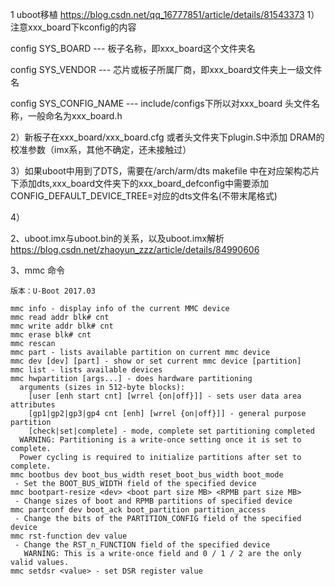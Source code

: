 1 uboot移植
https://blog.csdn.net/qq_16777851/article/details/81543373
1）注意xxx_board下kconfig的内容

config SYS_BOARD --- 板子名称，即xxx_board这个文件夹名

config SYS_VENDOR --- 芯片或板子所属厂商，即xxx_board文件夹上一级文件名

config SYS_CONFIG_NAME  --- include/configs下所以对xxx_board 头文件名称，一般命名为xxx_board.h

2）新板子在xxx_board/xxx_board.cfg 或者头文件夹下plugin.S中添加 DRAM的校准参数（imx系，其他不确定，还未接触过）

3）如果uboot中用到了DTS，需要在/arch/arm/dts makefile 中在对应架构芯片下添加dts,xxx_board文件夹下的xxx_board_defconfig中需要添加CONFIG_DEFAULT_DEVICE_TREE=对应的dts文件名(不带末尾格式)

4）


2、uboot.imx与uboot.bin的关系，以及uboot.imx解析
https://blog.csdn.net/zhaoyun_zzz/article/details/84990606

3、mmc 命令
```
版本：U-Boot 2017.03

mmc info - display info of the current MMC device
mmc read addr blk# cnt
mmc write addr blk# cnt
mmc erase blk# cnt
mmc rescan
mmc part - lists available partition on current mmc device
mmc dev [dev] [part] - show or set current mmc device [partition]
mmc list - lists available devices
mmc hwpartition [args...] - does hardware partitioning
  arguments (sizes in 512-byte blocks):
    [user [enh start cnt] [wrrel {on|off}]] - sets user data area attributes
    [gp1|gp2|gp3|gp4 cnt [enh] [wrrel {on|off}]] - general purpose partition
    [check|set|complete] - mode, complete set partitioning completed
  WARNING: Partitioning is a write-once setting once it is set to complete.
  Power cycling is required to initialize partitions after set to complete.
mmc bootbus dev boot_bus_width reset_boot_bus_width boot_mode
 - Set the BOOT_BUS_WIDTH field of the specified device
mmc bootpart-resize <dev> <boot part size MB> <RPMB part size MB>
 - Change sizes of boot and RPMB partitions of specified device
mmc partconf dev boot_ack boot_partition partition_access
 - Change the bits of the PARTITION_CONFIG field of the specified device
mmc rst-function dev value
 - Change the RST_n_FUNCTION field of the specified device
   WARNING: This is a write-once field and 0 / 1 / 2 are the only valid values.
mmc setdsr <value> - set DSR register value
```


